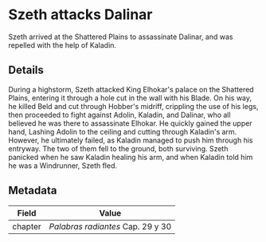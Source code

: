 # Szeth attacks Dalinar
Szeth arrived at the Shattered Plains to assassinate Dalinar, and was repelled with the help of Kaladin.

## Details
During a highstorm, Szeth attacked King Elhokar's palace on the Shattered Plains, entering it through a hole cut in the wall with his Blade. On his way, he killed Beld and cut through Hobber's midriff, crippling the use of his legs, then proceeded to fight against Adolin, Kaladin, and Dalinar, who all believed he was there to assassinate Elhokar. He quickly gained the upper hand, Lashing Adolin to the ceiling and cutting through Kaladin's arm. However, he ultimately failed, as Kaladin managed to push him through his entryway. The two of them fell to the ground, both surviving. Szeth panicked when he saw Kaladin healing his arm, and when Kaladin told him he was a Windrunner, Szeth fled.

## Metadata
| Field | Value |
| ----- | ----- |
| chapter | *Palabras radiantes* Cap. 29 y 30 |
